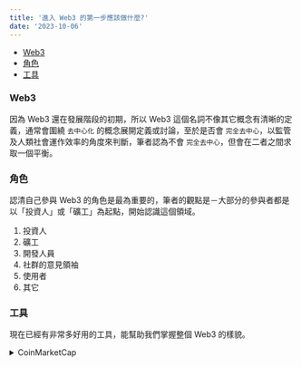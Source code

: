 ```yaml
---
title: '進入 Web3 的第一步應該做什麼?'
date: '2023-10-06'
---
```


- [Web3](#web3)
- [角色](#角色)
- [工具](#工具)


### Web3

因為 Web3 還在發展階段的初期，所以 Web3 這個名詞不像其它概念有清晰的定義，通常會圍繞 `去中心化` 的概念展開定義或討論，至於是否會 `完全去中心`，以監管及人類社會運作效率的角度來判斷，筆者認為不會 `完全去中心`，但會在二者之間求取一個平衡。

### 角色

認清自己參與 Web3 的角色是最為重要的，筆者的觀點是－大部分的參與者都是以「投資人」或「礦工」為起點，開始認識這個領域。

1. 投資人
2. 礦工
3. 開發人員
4. 社群的意見領袖
5. 使用者
6. 其它

### 工具

現在已經有非常多好用的工具，能幫助我們掌握整個 Web3 的樣貌。

<details>
  <summary>CoinMarketCap</summary>
  Hi~
</details>

